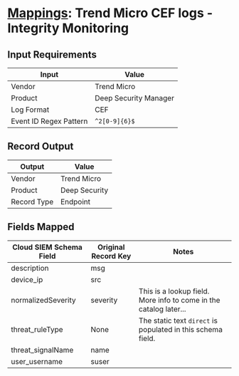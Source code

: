 # [Mappings](README.md): Trend Micro CEF logs - Integrity Monitoring

## Input Requirements

|Input|Value|
|-----|-----|
|Vendor|Trend Micro|
|Product|Deep Security Manager|
|Log Format|CEF|
|Event ID Regex Pattern|`^2[0-9]{6}$`|

## Record Output

|Output|Value|
|------|-----|
|Vendor|Trend Micro|
|Product|Deep Security|
|Record Type|Endpoint|

## Fields Mapped

|Cloud SIEM Schema Field|Original Record Key|Notes|
|-----------------------|-------------------|-----|
|description|msg||
|device_ip|src||
|normalizedSeverity|severity|This is a lookup field. More info to come in the catalog later...|
|threat_ruleType|None|The static text `direct` is populated in this schema field.|
|threat_signalName|name||
|user_username|suser||

